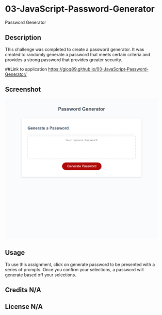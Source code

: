 # 03-JavaScript-Password-Generator
Password Generator

## Description 
This challenge was completed to create a password generator. It was created to randomly generate a password that meets certain criteria and provides a strong password that provides greater security. 

##Link to application
https://gioq89.github.io/03-JavaScript-Password-Generator/

## Screenshot
<img src="Assets/images/screenshot-complete-pw-generator.png">

## Usage 
To use this assignment, click on generate password to be presented with a series of prompts. Once you confirm your selections, a password will generate based off your selections. 

## Credits N/A

## License N/A
